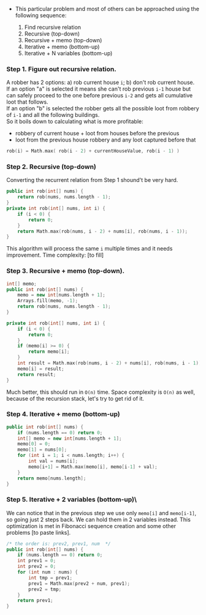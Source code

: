 * This particular problem and most of others can be approached using the following sequence:

  1.  Find recursive relation
  2.  Recursive (top-down)
  3.  Recursive + memo (top-down)
  4.  Iterative + memo (bottom-up)
  5.  Iterative + N variables (bottom-up)

### Step 1. Figure out recursive relation.
A robber has 2 options: a) rob current house `i`; b) don't rob current house.\
If an option "a" is selected it means she can't rob previous `i-1` house but can safely proceed to the one before previous `i-2` and gets all cumulative loot that follows.\
If an option "b" is selected the robber gets all the possible loot from robbery of `i-1` and all the following buildings.\
So it boils down to calculating what is more profitable:

-   robbery of current house + loot from houses before the previous
-   loot from the previous house robbery and any loot captured before that

```c++ 
rob(i) = Math.max( rob(i - 2) + currentHouseValue, rob(i - 1) )
```

### Step 2. Recursive (top-down)
Converting the recurrent relation from Step 1 shound't be very hard.

```c++
public int rob(int[] nums) {
    return rob(nums, nums.length - 1);
}
private int rob(int[] nums, int i) {
    if (i < 0) {
        return 0;
    }
    return Math.max(rob(nums, i - 2) + nums[i], rob(nums, i - 1));
}
```

This algorithm will process the same `i` multiple times and it needs improvement. Time complexity: [to fill]

### Step 3. Recursive + memo (top-down).

```c++
int[] memo;
public int rob(int[] nums) {
    memo = new int[nums.length + 1];
    Arrays.fill(memo, -1);
    return rob(nums, nums.length - 1);
}

private int rob(int[] nums, int i) {
    if (i < 0) {
        return 0;
    }
    if (memo[i] >= 0) {
        return memo[i];
    }
    int result = Math.max(rob(nums, i - 2) + nums[i], rob(nums, i - 1));
    memo[i] = result;
    return result;
}
```

Much better, this should run in `O(n)` time. Space complexity is `O(n)` as well, because of the recursion stack, let's try to get rid of it.

### Step 4. Iterative + memo (bottom-up)

```c++
public int rob(int[] nums) {
    if (nums.length == 0) return 0;
    int[] memo = new int[nums.length + 1];
    memo[0] = 0;
    memo[1] = nums[0];
    for (int i = 1; i < nums.length; i++) {
        int val = nums[i];
        memo[i+1] = Math.max(memo[i], memo[i-1] + val);
    }
    return memo[nums.length];
}
```

### Step 5. Iterative + 2 variables (bottom-up)\
We can notice that in the previous step we use only `memo[i]` and `memo[i-1]`, so going just 2 steps back. We can hold them in 2 variables instead. This optimization is met in Fibonacci sequence creation and some other problems [to paste links].

```c++
/* the order is: prev2, prev1, num  */
public int rob(int[] nums) {
    if (nums.length == 0) return 0;
    int prev1 = 0;
    int prev2 = 0;
    for (int num : nums) {
        int tmp = prev1;
        prev1 = Math.max(prev2 + num, prev1);
        prev2 = tmp;
    }
    return prev1;
}
```
